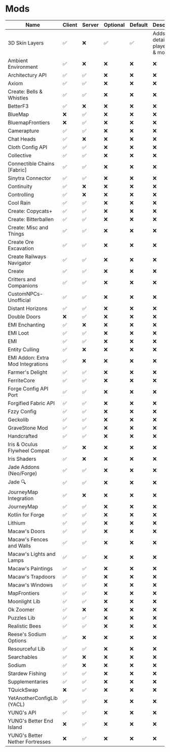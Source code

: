 # Mods

| Name | Client | Server | Optional | Default | Description |
|------|--------|--------|----------|---------|-------------|
|3D Skin Layers|✅|❌|✅|✅|Adds more detail to player skins & models|
|Ambient Environment|✅|❌|❌|❌|❌|
|Architectury API|✅|✅|❌|❌|❌|
|Axiom|✅|✅|❌|❌|❌|
|Create: Bells & Whistles|✅|✅|❌|❌|❌|
|BetterF3|✅|❌|❌|❌|❌|
|BlueMap|❌|✅|❌|❌|❌|
|BluemapFrontiers|❌|✅|❌|❌|❌|
|Camerapture|✅|✅|❌|❌|❌|
|Chat Heads|✅|❌|❌|❌|❌|
|Cloth Config API|✅|✅|❌|❌|❌|
|Collective|✅|✅|❌|❌|❌|
|Connectible Chains [Fabric]|✅|✅|❌|❌|❌|
|Sinytra Connector|✅|✅|❌|❌|❌|
|Continuity|✅|❌|❌|❌|❌|
|Controlling|✅|❌|❌|❌|❌|
|Cool Rain|✅|✅|❌|❌|❌|
|Create: Copycats+|✅|✅|❌|❌|❌|
|Create: Bitterballen|✅|✅|❌|❌|❌|
|Create: Misc and Things|✅|✅|❌|❌|❌|
|Create Ore Excavation|✅|✅|❌|❌|❌|
|Create Railways Navigator|✅|✅|❌|❌|❌|
|Create|✅|✅|❌|❌|❌|
|Critters and Companions|✅|✅|❌|❌|❌|
|CustomNPCs-Unofficial|✅|✅|❌|❌|❌|
|Distant Horizons|✅|✅|❌|❌|❌|
|Double Doors|❌|✅|❌|❌|❌|
|EMI Enchanting|✅|❌|❌|❌|❌|
|EMI Loot|✅|✅|❌|❌|❌|
|EMI|✅|✅|❌|❌|❌|
|Entity Culling|✅|❌|❌|❌|❌|
|EMI Addon: Extra Mod Integrations|✅|❌|❌|❌|❌|
|Farmer's Delight|✅|✅|❌|❌|❌|
|FerriteCore|✅|✅|❌|❌|❌|
|Forge Config API Port|✅|✅|❌|❌|❌|
|Forgified Fabric API|✅|✅|❌|❌|❌|
|Fzzy Config|✅|✅|❌|❌|❌|
|Geckolib|✅|✅|❌|❌|❌|
|GraveStone Mod|✅|✅|❌|❌|❌|
|Handcrafted|✅|✅|❌|❌|❌|
|Iris & Oculus Flywheel Compat|✅|❌|❌|❌|❌|
|Iris Shaders|✅|❌|❌|❌|❌|
|Jade Addons (Neo/Forge)|✅|✅|❌|❌|❌|
|Jade 🔍|✅|✅|❌|❌|❌|
|JourneyMap Integration|✅|❌|❌|❌|❌|
|JourneyMap|✅|✅|❌|❌|❌|
|Kotlin for Forge|✅|✅|❌|❌|❌|
|Lithium|✅|✅|❌|❌|❌|
|Macaw's Doors|✅|✅|❌|❌|❌|
|Macaw's Fences and Walls|✅|✅|❌|❌|❌|
|Macaw's Lights and Lamps|✅|✅|❌|❌|❌|
|Macaw's Paintings|✅|✅|❌|❌|❌|
|Macaw's Trapdoors|✅|✅|❌|❌|❌|
|Macaw's Windows|✅|✅|❌|❌|❌|
|MapFrontiers|✅|✅|❌|❌|❌|
|Moonlight Lib|✅|✅|❌|❌|❌|
|Ok Zoomer|✅|❌|❌|❌|❌|
|Puzzles Lib|✅|✅|❌|❌|❌|
|Realistic Bees|✅|✅|❌|❌|❌|
|Reese's Sodium Options|✅|❌|❌|❌|❌|
|Resourceful Lib|✅|✅|❌|❌|❌|
|Searchables|✅|❌|❌|❌|❌|
|Sodium|✅|❌|❌|❌|❌|
|Stardew Fishing|✅|✅|❌|❌|❌|
|Supplementaries|✅|✅|❌|❌|❌|
|TQuickSwap|❌|✅|❌|❌|❌|
|YetAnotherConfigLib (YACL)|✅|✅|❌|❌|❌|
|YUNG's API|✅|✅|❌|❌|❌|
|YUNG's Better End Island|❌|✅|❌|❌|❌|
|YUNG's Better Nether Fortresses|❌|✅|❌|❌|❌|
